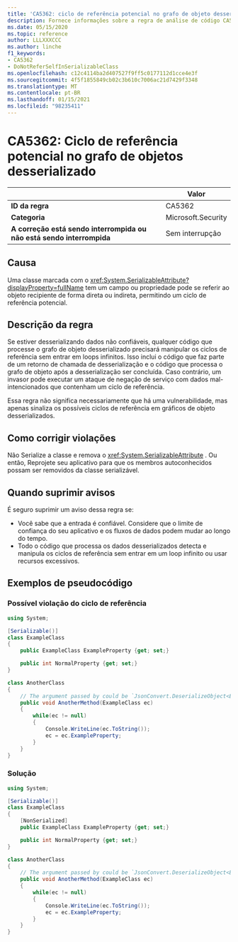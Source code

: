 ```yaml
---
title: 'CA5362: ciclo de referência potencial no grafo de objeto desserializado (análise de código)'
description: Fornece informações sobre a regra de análise de código CA5362, incluindo causas, como corrigir violações e quando suprimir.
ms.date: 05/15/2020
ms.topic: reference
author: LLLXXXCCC
ms.author: linche
f1_keywords:
- CA5362
- DoNotReferSelfInSerializableClass
ms.openlocfilehash: c12c4114ba2d407527f9ff5c0177112d1cce4e3f
ms.sourcegitcommit: 4f5f1855849cb02c3b610c7006ac21d7429f3348
ms.translationtype: MT
ms.contentlocale: pt-BR
ms.lasthandoff: 01/15/2021
ms.locfileid: "98235411"
---
```

# <a name="ca5362-potential-reference-cycle-in-deserialized-object-graph"></a>CA5362: Ciclo de referência potencial no grafo de objetos desserializado

| | Valor |
|-|-|
| **ID da regra** |CA5362|
| **Categoria** |Microsoft.Security|
| **A correção está sendo interrompida ou não está sendo interrompida** |Sem interrupção|

## <a name="cause"></a>Causa

Uma classe marcada com o <xref:System.SerializableAttribute?displayProperty=fullName> tem um campo ou propriedade pode se referir ao objeto recipiente de forma direta ou indireta, permitindo um ciclo de referência potencial.

## <a name="rule-description"></a>Descrição da regra

Se estiver desserializando dados não confiáveis, qualquer código que processe o grafo de objeto desserializado precisará manipular os ciclos de referência sem entrar em loops infinitos. Isso inclui o código que faz parte de um retorno de chamada de desserialização e o código que processa o grafo de objeto após a desserialização ser concluída. Caso contrário, um invasor pode executar um ataque de negação de serviço com dados mal-intencionados que contenham um ciclo de referência.

Essa regra não significa necessariamente que há uma vulnerabilidade, mas apenas sinaliza os possíveis ciclos de referência em gráficos de objeto desserializados.

## <a name="how-to-fix-violations"></a>Como corrigir violações

Não Serialize a classe e remova o <xref:System.SerializableAttribute> . Ou então, Reprojete seu aplicativo para que os membros autoconhecidos possam ser removidos da classe serializável.

## <a name="when-to-suppress-warnings"></a>Quando suprimir avisos

É seguro suprimir um aviso dessa regra se:

- Você sabe que a entrada é confiável. Considere que o limite de confiança do seu aplicativo e os fluxos de dados podem mudar ao longo do tempo.
- Todo o código que processa os dados desserializados detecta e manipula os ciclos de referência sem entrar em um loop infinito ou usar recursos excessivos.

## <a name="pseudo-code-examples"></a>Exemplos de pseudocódigo

### <a name="potential-reference-cycle-violation"></a>Possível violação do ciclo de referência

```csharp
using System;

[Serializable()]
class ExampleClass
{
    public ExampleClass ExampleProperty {get; set;}

    public int NormalProperty {get; set;}
}

class AnotherClass
{
    // The argument passed by could be `JsonConvert.DeserializeObject<ExampleClass>(untrustedData)`.
    public void AnotherMethod(ExampleClass ec)
    {
        while(ec != null)
        {
            Console.WriteLine(ec.ToString());
            ec = ec.ExampleProperty;
        }
    }
}
```

### <a name="solution"></a>Solução

```csharp
using System;

[Serializable()]
class ExampleClass
{
    [NonSerialized]
    public ExampleClass ExampleProperty {get; set;}

    public int NormalProperty {get; set;}
}

class AnotherClass
{
    // The argument passed by could be `JsonConvert.DeserializeObject<ExampleClass>(untrustedData)`.
    public void AnotherMethod(ExampleClass ec)
    {
        while(ec != null)
        {
            Console.WriteLine(ec.ToString());
            ec = ec.ExampleProperty;
        }
    }
}
```
